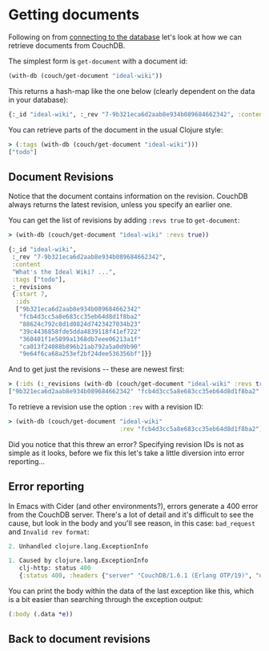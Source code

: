 # Getting documents

Following on from [connecting to the database](connecting.md) let's look at how we can retrieve documents from CouchDB.

The simplest form is `get-document` with a document id:

```clojure
(with-db (couch/get-document "ideal-wiki"))
```

This returns a hash-map like the one below (clearly dependent on the data in your database):

```clojure
{:_id "ideal-wiki", :_rev "7-9b321eca6d2aab8e934b089684662342", :content "What's the Ideal Wiki?\r\n================\r\n\r\n## Essentials\r\n\r\nAs an editor...\r\n\r\n* Markdown or similar syntax. WYSIWYG is too complex and error prone.\r\n* Really easy to make new pages, e.g. with `[[Links Like This]]` or maybe LikeThis.\r\n* Version history so that changes are safe.\r\n* Adding images is easy enough.\r\n* Wiki sections, e.g. Recipes, HomeEd.\r\n\r\nAs a reader of the wiki...\r\n\r\n* Nice default presentation.\r\n* Good search.\r\n* My own navigation bar of favourite pages.\r\n\r\n## Nice to have\r\n\r\n\r\nAs an editor...\r\n\r\n* Page rename doesn't break existing links.\r\n* Tagging, and pages styled by tag\r\n* Broken links, or links to pages that don't yet exist, are highlighted.\r\n* Auto-resize of images + image gallery.", :tags ["todo"]}
```

You can retrieve parts of the document in the usual Clojure style:

```clojure
> (:tags (with-db (couch/get-document "ideal-wiki")))
["todo"]
```

## Document Revisions

Notice that the document contains information on the revision. CouchDB always returns the latest revision, unless you specify an earlier one.

You can get the list of revisions by adding `:revs true` to `get-document`:

```clojure
> (with-db (couch/get-document "ideal-wiki" :revs true))

{:_id "ideal-wiki",
 :_rev "7-9b321eca6d2aab8e934b089684662342",
 :content
 "What's the Ideal Wiki? ...",
 :tags ["todo"],
 :_revisions
 {:start 7,
  :ids
  ["9b321eca6d2aab8e934b089684662342"
   "fcb4d3cc5a8e683cc35eb64d8d1f8ba2"
   "88624c792c8d1d0824d7423427034b23"
   "39c4436858fde5dda4839118f41ef722"
   "360401f1e5899a1368db7eee06213a1f"
   "ca013f24088b896b21ab792a5a0d9b90"
   "9e64f6ca68a253ef2bf24dee536356bf"]}}
```

And to get just the revisions -- these are newest first:

```clojure
> (:ids (:_revisions (with-db (couch/get-document "ideal-wiki" :revs true))))
["9b321eca6d2aab8e934b089684662342" "fcb4d3cc5a8e683cc35eb64d8d1f8ba2" "88624c792c8d1d0824d7423427034b23" "39c4436858fde5dda4839118f41ef722" "360401f1e5899a1368db7eee06213a1f" "ca013f24088b896b21ab792a5a0d9b90" "9e64f6ca68a253ef2bf24dee536356bf"]
```

To retrieve a revision use the option `:rev` with a revision ID:

```clojure
> (with-db (couch/get-document "ideal-wiki"
                               :rev "fcb4d3cc5a8e683cc35eb64d8d1f8ba2"))
```

Did you notice that this threw an error? Specifying revision IDs is not as simple as it looks, before we fix this let's take a little diversion into error reporting...

## Error reporting

In Emacs with Cider (and other environments?), errors generate a 400 error from the CouchDB server. There's a lot of detail and it's difficult to see the cause, but look in the body and you'll see reason, in this case: `bad_request` and `Invalid rev format`:

```clojure
2. Unhandled clojure.lang.ExceptionInfo

1. Caused by clojure.lang.ExceptionInfo
   clj-http: status 400
   {:status 400, :headers {"server" "CouchDB/1.6.1 (Erlang OTP/19)", "date" "Wed, 02 May 2018 13:12:37 GMT", "content-type" "text/plain; charset=utf-8", "content-length" "54", "cache-control" "must-revalidate"}, :body "{\"error\":\"bad_request\",\"reason\":\"Invalid rev format\"}\n", :request {:path "/wiki/ideal-wiki", :user-info nil, :follow-redirects true, :body-type nil, :protocol "http", :password nil, :conn-timeout 5000, :as :json, :username nil, :http-req #object[clj_http.core.proxy$org.apache.http.client.methods.HttpEntityEnclosingRequestBase$ff19274a 0x313052b1 "GET http://localhost:5984/wiki/ideal-wiki?rev=fcb4d3cc5a8e683cc35eb64d8d1f8ba2 HTTP/1.1"], ...}}
```

You can print the body within the data of the last exception like this, which is a bit easier than searching through the exception output:

```clojure
(:body (.data *e))
```

## Back to document revisions

